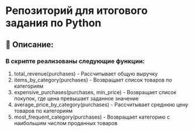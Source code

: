 # Репозиторий для итогового задания по Python

## 📖 Описание:
### В скрипте реализованы следующие функции:
1. total_revenue(purchases) - Рассчитывает общую выручку
2. items_by_category(purchases) -  Возвращает список товаров по категориям
3. expensive_purchases(purchases, min_price) - Возвращает список покупок, где цена превышает заданное значение
4. average_price_by_category(purchases) - Рассчитывает среднюю цену товаров по категориям
5. most_frequent_category(purchases) - Возвращает категорию с наибольшим числом проданных товаров